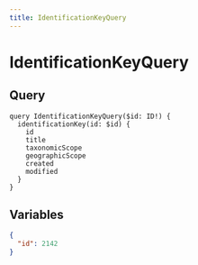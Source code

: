 ```yaml
---
title: IdentificationKeyQuery
---
```


# IdentificationKeyQuery

## Query

```gql
query IdentificationKeyQuery($id: ID!) {
  identificationKey(id: $id) {
    id
    title
    taxonomicScope
    geographicScope
    created
    modified
  }
}
```

## Variables

```json
{
  "id": 2142
}
```